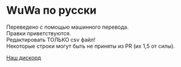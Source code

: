 # WuWa по русски
Переведено с помощью машинного перевода.  
Правки приветствуются.  
Редактировать ТОЛЬКО csv файл!  
Некоторые строки могут быть не приняты из PR (их 1,5 от силы).

[Наш дискорд](https://discord.gg/ruZfRQzZmB)